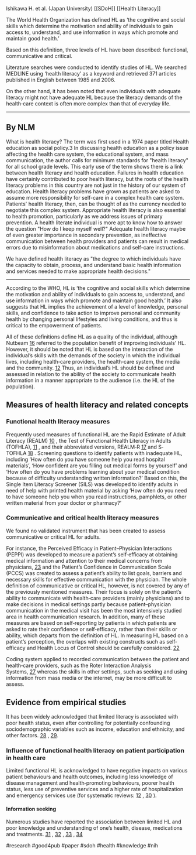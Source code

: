 Ishikawa H. et al. (Japan University)
[[SDoH]] [[Health Literacy]]


The World Health Organization has defined HL as ‘the cognitive and social skills which determine the motivation and ability of individuals to gain access to, understand, and use information in ways which promote and maintain good health.’

Based on this definition, three levels of HL have been described: functional, communicative and critical.

Literature searches were conducted to identify studies of HL. We searched MEDLINE using ‘health literacy’ as a keyword and retrieved 371 articles published in English between 1985 and 2006. 

On the other hand, it has been noted that even individuals with adequate literacy might not have adequate HL because the literacy demands of the health‐care context is often more complex than that of everyday life. [](https://www.ncbi.nlm.nih.gov/pmc/articles/PMC5060442/#b12)

---
## By NLM
What is health literacy?  The term was first used in a 1974 paper titled Health education as social policy.3 In discussing health education as a policy issue affecting the health care system, the educational system, and mass communication, the author calls for minimum standards for "health literacy" for all school grade levels. This early use of the term shows there is a link between health literacy and health education. Failures in health education have certainly contributed to poor health literacy, but the roots of the health literacy problems in this country are not just in the history of our system of education.  Health literacy problems have grown as patients are asked to assume more responsibility for self-care in a complex health care system.  Patients' health literacy, then, can be thought of as the currency needed to negotiate this complex system. Appropriate health literacy is also essential to health promotion, particularly as we address issues of primary prevention.  A health literate individual is more apt to know how to answer the question "How do I keep myself well?"  Adequate health literacy maybe of even greater importance in secondary prevention, as ineffective communication between health providers and patients can result in medical errors due to misinformation about medications and self-care instructions.

We have defined health literacy as "the degree to which individuals have the capacity to obtain, process, and understand basic health information and services needed to make appropriate health decisions."

--- 

According to the WHO, HL is ‘the cognitive and social skills which determine the motivation and ability of individuals to gain access to, understand, and use information in ways which promote and maintain good health.’ It also suggests that HL implies the achievement of a level of knowledge, personal skills, and confidence to take action to improve personal and community health by changing personal lifestyles and living conditions, and thus is critical to the empowerment of patients.

All of these definitions define HL as a quality of the individual, although Nutbeam [16](https://www.ncbi.nlm.nih.gov/pmc/articles/PMC5060442/#b16) referred to the population benefit of improving individuals’ HL. However, it should be noted that HL is based on the interaction of the individual’s skills with the demands of the society in which the individual lives, including health‐care providers, the health‐care system, the media and the community. [12](https://www.ncbi.nlm.nih.gov/pmc/articles/PMC5060442/#b12) Thus, an individual’s HL should be defined and assessed in relation to the ability of the society to communicate health information in a manner appropriate to the audience (i.e. the HL of the population).


## Measures of health literacy and related concepts

### Functional health literacy measures
Frequently used measures of functional HL are the Rapid Estimate of Adult Literacy (REALM) [10](https://www.ncbi.nlm.nih.gov/pmc/articles/PMC5060442/#b10) , the Test of Functional Health Literacy in Adults (TOFHLA), [11](https://www.ncbi.nlm.nih.gov/pmc/articles/PMC5060442/#b11) , and their abbreviated versions, REALM‐R [17](https://www.ncbi.nlm.nih.gov/pmc/articles/PMC5060442/#b17) and S‐TOFHLA [18](https://www.ncbi.nlm.nih.gov/pmc/articles/PMC5060442/#b18) .
Screening questions to identify patients with inadequate HL, including ‘How often do you have someone help you read hospital materials’, ‘How confident are you filling out medical forms by yourself’ and ‘How often do you have problems learning about your medical condition because of difficulty understanding written information?’ Based on this, the Single Item Literacy Screener (SILS) was developed to identify adults in need of help with printed health material by asking ‘How often do you need to have someone help you when you read instructions, pamphlets, or other written material from your doctor or pharmacy?’ [](https://www.ncbi.nlm.nih.gov/pmc/articles/PMC5060442/#b20)

### Communicative and critical health literacy measures
We found no validated instrument that has been created to assess communicative or critical HL for adults. 

For instance, the Perceived Efficacy in Patient–Physician Interactions (PEPPI) was developed to measure a patient’s self‐efficacy at obtaining medical information and attention to their medical concerns from physicians, [23](https://www.ncbi.nlm.nih.gov/pmc/articles/PMC5060442/#b23) and the Patient’s Confidence in Communication Scale (PCCS) was created to assess a patient’s ability to list goals, barriers and necessary skills for effective communication with the physician. The whole definition of communicative or critical HL, however, is not covered by any of the previously mentioned measures. Their focus is solely on the patient’s ability to communicate with health‐care providers (mainly physicians) and to make decisions in medical settings partly because patient–physician communication in the medical visit has been the most intensively studied area in health communication research. In addition, many of these measures are based on self‐reporting by patients in which patients are asked to rate their confidence or self‐efficacy, rather than their skills or ability, which departs from the definition of HL. In measuring HL based on a patient’s perception, the overlaps with existing constructs such as self‐efficacy and Health Locus of Control should be carefully considered. [22](https://www.ncbi.nlm.nih.gov/pmc/articles/PMC5060442/#b22)

Coding system applied to recorded communication between the patient and health‐care providers, such as the Roter Interaction Analysis Systems, [27](https://www.ncbi.nlm.nih.gov/pmc/articles/PMC5060442/#b27) whereas the skills in other settings, such as seeking and using information from mass media or the internet, may be more difficult to assess.

## Evidence from empirical studies
It has been widely acknowledged that limited literacy is associated with poor health status, even after controlling for potentially confounding sociodemographic variables such as income, education and ethnicity, and other factors. [28](https://www.ncbi.nlm.nih.gov/pmc/articles/PMC5060442/#b28) , [29](https://www.ncbi.nlm.nih.gov/pmc/articles/PMC5060442/#b29).


### Influence of functional health literacy on patient participation in health care
Limited functional HL is acknowledged to have negative impacts on various patient behaviours and health outcomes, including less knowledge of disease management and health‐promoting behaviours, poorer health status, less use of preventive services and a higher rate of hospitalization and emergency services use (for systematic reviews: [12](https://www.ncbi.nlm.nih.gov/pmc/articles/PMC5060442/#b12) , [30](https://www.ncbi.nlm.nih.gov/pmc/articles/PMC5060442/#b30) ).

#### Information seeking 
Numerous studies have reported the association between limited HL and poor knowledge and understanding of one’s health, disease, medications and treatments. [31](https://www.ncbi.nlm.nih.gov/pmc/articles/PMC5060442/#b31) , [32](https://www.ncbi.nlm.nih.gov/pmc/articles/PMC5060442/#b32) , [33](https://www.ncbi.nlm.nih.gov/pmc/articles/PMC5060442/#b33) , [34](https://www.ncbi.nlm.nih.gov/pmc/articles/PMC5060442/#b34)

#research #good4pub #paper #sdoh #health #knowledge #nih 